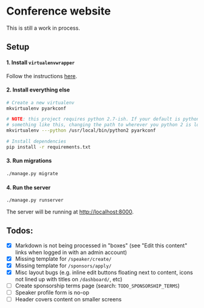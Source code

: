 # Conference website
This is still a work in process.

## Setup
#### 1. Install `virtualenvwrapper`
Follow the instructions [here](https://virtualenvwrapper.readthedocs.io/en/latest/install.html).

#### 2. Install everything else
```bash
# Create a new virtualenv
mkvirtualenv pyarkconf

# NOTE: this project requires python 2.7-ish. If your default is python 3, you'll need to do
# something like this, changing the path to wherever you python 2 is located:
mkvirtualenv ---python /usr/local/bin/python2 pyarkconf

# Install dependencies
pip install -r requirements.txt
```

#### 3. Run migrations
```bash
./manage.py migrate
```

#### 4. Run the server
```bash
./manage.py runserver
```

The server will be running at [http://localhost:8000](http://localhost:8000).


## Todos:
- [X] Markdown is not being processed in "boxes" (see "Edit this content" links when logged in with an admin account)
- [X] Missing template for `/speaker/create/`
- [X] Missing template for `/sponsors/apply/`
- [X] Misc layout bugs (e.g. inline edit buttons floating next to content, icons not lined up with titles on `/dashboard/`, etc)
- [ ] Create sponsorship terms page (search: `TODO_SPONSORSHIP_TERMS`)
- [ ] Speaker profile form is no-op
- [ ] Header covers content on smaller screens
